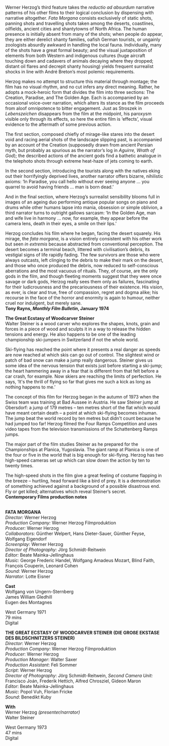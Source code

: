 
Werner Herzog’s third feature takes the _reductio ad absurdum_ narrative patterns of his other films to their logical conclusion by dispensing with narrative altogether. _Fata Morgana_ consists exclusively of static shots, panning shots and travelling shots taken among the deserts, coastlines, oilfields, ancient cities and shantytowns of North Africa. The human presence is initially absent from many of the shots; when people do appear, they are either derelict shanty families, oafish German tourists, or ungainly zoologists absurdly awkward in handling the local fauna. Individually, many of the shots have a great formal beauty; and the visual juxtaposition of elements from both Western and indigenous cultures (huge aircraft touching down and cadavers of animals decaying where they dropped; distant oil flares and decrepit shanty housing) yields frequent surrealist shocks in line with André Breton’s most polemic requirements.

Herzog makes no attempt to structure this material through montage; the film has no visual rhythm, and no cut infers any direct meaning. Rather, he adopts a mock-heroic form that divides the film into three sections: The Creation, Paradise, and The Golden Age. Each is accompanied by an occasional voice-over narration, which alters its stance as the film proceeds from aloof omnipotence to bitter engagement. Just as Stroszek in _Lebenszeichen_ disappears from the film at the midpoint, his paroxysm visible only through its effects, so here the entire film is ‘effects’, visual evidence to the aftermath of some previous action.

The first section, composed chiefly of mirage-like stares into the desert void and racing aerial shots of the landscape slipping past, is accompanied by an account of the Creation (supposedly drawn from ancient Persian myth, but probably as spurious as the narrator’s log in _Aguirre, Wrath of God_); the described actions of the ancient gods find a bathetic analogue in the telephoto shots through extreme heat-haze of jets coming to earth.

In the second section, introducing the tourists along with the natives eking out their horrifyingly deprived lives, another narrator offers bizarre, nihilistic axioms: ‘In Paradise, you call hello without ever seeing anyone ... you quarrel to avoid having friends ... man is born dead.’

And in the final section, where Herzog’s surrealist sensibility blooms full in images of an ageing duo performing antique popular songs on piano and drums while other humans lapse into mania, obsession or simple oblivion, a third narrator turns to outright gallows sarcasm: ‘In the Golden Age, man and wife live in harmony ... now, for example, they appear before the camera lens, death in their eyes, a smile on their lips.’

Herzog concludes his film where he began, facing the desert squarely. His mirage, the _fata morgana_, is a vision entirely consistent with his other work but seen _in extremis_ because abstracted from conventional perception. The desert becomes a terminal beach, littered with civilisation’s debris, its vestigial signs of life rapidly fading. The few survivors are those who were always outcasts, left clinging to the debris to make their mark on the desert, and those who once produced the debris, now reduced to self-conscious aberrations and the most vacuous of rituals. They, of course, are the only gods in the film, and though fleeting moments suggest that they were once savage or dark gods, Herzog really sees them only as failures, fascinating for their ludicrousness and the precariousness of their existence. His vision, as ever, is clear and true, free of compassion, regret and dogma alike; his recourse in the face of the horror and enormity is again to humour, neither cruel nor indulgent, but merely sane.  
**Tony Rayns, _Monthly Film Bulletin_, January 1974**

**The Great Ecstasy of Woodcarver Steiner**  
Walter Steiner is a wood carver who explores the shapes, knots, grain and forces in a piece of wood and sculpts it in a way to release the hidden tensions and energy. He also happens to be one of the leading championship ski-jumpers in Switzerland if not the whole world.

Ski-flying has reached the point where it presents a real danger as speeds are now reached at which skis can go out of control. The slightest wind or patch of bad snow can make a jump really dangerous. Steiner gives us some idea of the nervous tension that exists just before starting a ski-jump; the heart hammering away in a fear that is different from that felt before a car crash, for example. Now skiers are reaching the limits of perfection. He says, ‘It's the thrill of flying so far that gives me such a kick as long as nothing happens to me.’

The concept of this film for Herzog began in the autumn of 1973 when the Swiss team was training at Bad Aussee in Austria. He saw Steiner jump at Obersdorf: a jump of 179 metres – ten metres short of the flat which would have meant certain death – a point at which ski-flying becomes inhuman. The jump beat the world record by ten metres but didn't count because he had jumped too far! Herzog filmed the Four Ramps Competition and uses video tapes from the television transmissions of the Schattenberg Ramps jumps.

The major part of the film studies Steiner as he prepared for the Championships at Planica, Yugoslavia. The giant ramp at Planica is one of the four or five in the world that is big enough for ski-flying. Herzog has two high-speed cameras set up which can slow down the action by ten to twenty times.

The high-speed shots in the film give a great feeling of costume flapping in the breeze – hurtling, head forward like a bird of prey. It is a demonstration of something achieved against a background of a possible disastrous end. Fly or get killed; alternatives which reveal Steiner’s secret.  
**Contemporary Films production notes**
<br><br>

**FATA MORGANA**  
_Director:_ Werner Herzog  
_Production Company:_  Werner Herzog Filmproduktion  
_Producer:_ Werner Herzog  
_Collaborators:_ Günther Welpert, Hans Dieter-Sauer, Günther Feyse, Wolfgang Eigendorf  
_Screenplay:_ Werner Herzog  
_Director of Photography:_ Jörg Schmidt-Reitwein  
_Editor:_ Beate Mainka-Jellinghaus  
_Music:_ George Frederic Handel,  Wolfgang Amadeus Mozart, Blind Faith,  François Couperin, Leonard Cohen  
_Sound:_ Werner Herzog  
_Narrator:_ Lotte Eisner

**Cast**  
Wolfgang von Ungern-Sternberg  
James William Gledhill  
Eugen des Montagnes

West Germany 1971  
79 mins  
Digital
<br>

**THE GREAT ECSTASY OF WOODCARVER STEINER** **(DIE GROßE EKSTASE DES BILDSCHNITZERS STEINER)**<br>
_Director_: Werner Herzog<br>
_Production Company_:  Werner Herzog Filmproduktion<br>
_Producer_: Werner Herzog<br>
_Production Manager_: Walter Saxer<br>
_Production Assistant_: Feli Sommer<br>
_Script_: Werner Herzog<br>
_Director of Photography_: Jörg Schmidt-Reitwein,
_Second Camera Unit:_ Francisco Joán,  Frederik Hettich, Alfred Chrosziel, Gideon Maron<br>
_Editor_: Beate Mainka-Jellinghaus<br>
_Music_: Popol Vuh, Florian Fricke<br>
_Sound_: Benedikt Kuby<br>

**With**<br>
Werner Herzog _(presenter/narrator)_<br>
Walter Steiner<br>

West Germany 1973<br>
47 mins<br>
Digital<br>
<br>
<!--stackedit_data:
eyJoaXN0b3J5IjpbMTE5MTg3MDk1MF19
-->